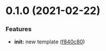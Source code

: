 # 0.1.0 (2021-02-22)


### Features

* **init:** new template ([f840c80](https://github.com/CuteFakin/cf-h5/commit/f840c80dee861a044664d1cb6e71077d61add658))



